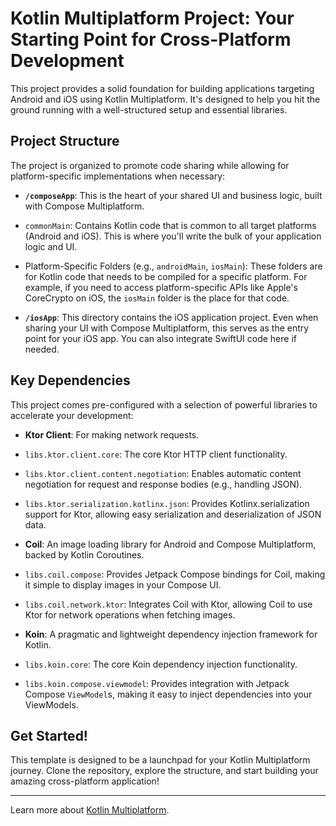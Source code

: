 # Kotlin Multiplatform Project: Your Starting Point for Cross-Platform Development

This project provides a solid foundation for building applications targeting Android and iOS using Kotlin Multiplatform. It's designed to help you hit the ground running with a well-structured setup and essential libraries.

## Project Structure

The project is organized to promote code sharing while allowing for platform-specific implementations when necessary:

*   **`/composeApp`**: This is the heart of your shared UI and business logic, built with Compose Multiplatform.
  *   `commonMain`: Contains Kotlin code that is common to all target platforms (Android and iOS). This is where you'll write the bulk of your application logic and UI.
  *   Platform-Specific Folders (e.g., `androidMain`, `iosMain`): These folders are for Kotlin code that needs to be compiled for a specific platform. For example, if you need to access platform-specific APIs like Apple's CoreCrypto on iOS, the `iosMain` folder is the place for that code.

*   **`/iosApp`**: This directory contains the iOS application project. Even when sharing your UI with Compose Multiplatform, this serves as the entry point for your iOS app. You can also integrate SwiftUI code here if needed.

## Key Dependencies

This project comes pre-configured with a selection of powerful libraries to accelerate your development:

*   **Ktor Client**: For making network requests.
  *   `libs.ktor.client.core`: The core Ktor HTTP client functionality.
  *   `libs.ktor.client.content.negotiation`: Enables automatic content negotiation for request and response bodies (e.g., handling JSON).
  *   `libs.ktor.serialization.kotlinx.json`: Provides Kotlinx.serialization support for Ktor, allowing easy serialization and deserialization of JSON data.

*   **Coil**: An image loading library for Android and Compose Multiplatform, backed by Kotlin Coroutines.
  *   `libs.coil.compose`: Provides Jetpack Compose bindings for Coil, making it simple to display images in your Compose UI.
  *   `libs.coil.network.ktor`: Integrates Coil with Ktor, allowing Coil to use Ktor for network operations when fetching images.

*   **Koin**: A pragmatic and lightweight dependency injection framework for Kotlin.
  *   `libs.koin.core`: The core Koin dependency injection functionality.
  *   `libs.koin.compose.viewmodel`: Provides integration with Jetpack Compose `ViewModel`s, making it easy to inject dependencies into your ViewModels.

## Get Started!

This template is designed to be a launchpad for your Kotlin Multiplatform journey. Clone the repository, explore the structure, and start building your amazing cross-platform application!

---

Learn more about [Kotlin Multiplatform](https://www.jetbrains.com/help/kotlin-multiplatform-dev/get-started.html).
